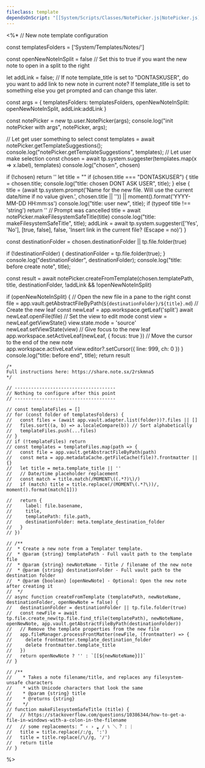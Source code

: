 ```yaml
---
fileclass: template
dependsOnScript: "[[System/Scripts/Classes/NotePicker.js|NotePicker.js]]"
---
```

<%*
// New note template configuration

const templatesFolders = ['System/Templates/Notes/']

const openNewNoteInSplit = false // Set this to true if you want the new note to open in a split to the right

let addLink = false; // If note template_title is set to "DONTASKUSER", do you want to add link to new note in current note? If template_title is set to something else you get prompted and can change this later.

const args = { templatesFolders: templatesFolders, openNewNoteInSplit: openNewNoteInSplit, addLink:addLink }


const notePicker = new tp.user.NotePicker(args);
console.log("init notePicker with args", notePicker, args);

// Let get user something to select
const templates = await notePicker.getTemplateSuggestions();
console.log("notePicker.getTemplateSuggestions", templates);
// Let user make selection
const chosen = await tp.system.suggester(templates.map(x => x.label), templates)
console.log("chosen", chosen)

if (!chosen) return ''
let title = ""
if (chosen.title === "DONTASKUSER") {
	title = chosen.title;
	console.log("title: chosen DONT ASK USER", title);
} else {
	title = (await tp.system.prompt('Name for the new file. Will use the current date/time if no value given.', chosen.title || '')) || moment().format('YYYY-MM-DD HH꞉mm꞉ss')
	console.log("title: user new", title);
	if (typeof title !== 'string') return '' // Prompt was cancelled
	title = await notePicker.makeFilesystemSafeTitle(title)
	console.log("title: makeFilesystemSafeTitle", title);
	addLink = await tp.system.suggester(['Yes', 'No'], [true, false], false, 'Insert link in the current file? (Escape = no)')
}

const destinationFolder = chosen.destinationFolder || tp.file.folder(true)

if (!destinationFolder) {
	destinationFolder = tp.file.folder(true);
}
console.log("destinationFolder", destinationFolder);
console.log("title: before create note", title);

const result = await notePicker.createFromTemplate(chosen.templatePath, title, destinationFolder, !addLink && !openNewNoteInSplit)

if (openNewNoteInSplit) {
  // Open the new file in a pane to the right
  const file = app.vault.getAbstractFileByPath(`${destinationFolder}/${title}.md`)
  // Create the new leaf
  const newLeaf = app.workspace.getLeaf('split')
  await newLeaf.openFile(file)
  // Set the view to edit mode
  const view = newLeaf.getViewState()
  view.state.mode = 'source'
  newLeaf.setViewState(view)
  // Give focus to the new leaf
  app.workspace.setActiveLeaf(newLeaf, { focus: true })
  // Move the cursor to the end of the new note
  app.workspace.activeLeaf.view.editor?.setCursor({ line: 999, ch: 0 })
}
console.log("title: before end", title);
return result


	/*
	Full instructions here: https://share.note.sx/2rskmna5
	*/
	
	// -------------------------------------
	// Nothing to configure after this point
	// -------------------------------------
	
	// const templateFiles = []
	// for (const folder of templatesFolders) {
	//   const files = (await app.vault.adapter.list(folder))?.files || []
	//   files.sort((a, b) => a.localeCompare(b)) // Sort alphabetically
	//   templateFiles.push(...files)
	// }
	// if (!templateFiles) return
	// const templates = templateFiles.map(path => {
	//   const file = app.vault.getAbstractFileByPath(path)
	//   const meta = app.metadataCache.getFileCache(file)?.frontmatter || {}
	//   let title = meta.template_title || ''
	//   // Date/time placeholder replacement
	//   const match = title.match(/MOMENT\((.*?)\)/)
	//   if (match) title = title.replace(/(MOMENT\(.*?\))/, moment().format(match[1]))
	
	//   return {
	//     label: file.basename,
	//     title,
	//     templatePath: file.path,
	//     destinationFolder: meta.template_destination_folder
	//   }
	// })
	
	// /**
	//  * Create a new note from a Templater template.
	//  * @param {string} templatePath - Full vault path to the template file
	//  * @param {string} newNoteName - Title / filename of the new note
	//  * @param {string} destinationFolder - Full vault path to the destination folder
	//  * @param {boolean} [openNewNote] - Optional: Open the new note after creating it
	//  */
	// async function createFromTemplate (templatePath, newNoteName, destinationFolder, openNewNote = false) {
	//   destinationFolder = destinationFolder || tp.file.folder(true)
	//   const newFile = await tp.file.create_new(tp.file.find_tfile(templatePath), newNoteName, openNewNote, app.vault.getAbstractFileByPath(destinationFolder))
	//   // Remove the template properties from the new file
	//   app.fileManager.processFrontMatter(newFile, (frontmatter) => {
	//     delete frontmatter.template_destination_folder
	//     delete frontmatter.template_title
	//   })
	//   return openNewNote ? '' : `[[${newNoteName}]]`
	// }
	
	// /**
	//    * Takes a note filename/title, and replaces any filesystem-unsafe characters
	//    * with Unicode characters that look the same
	//    * @param {string} title 
	//    * @returns {string}
	//    */
	// function makeFilesystemSafeTitle (title) {
	//   // https://stackoverflow.com/questions/10386344/how-to-get-a-file-in-windows-with-a-colon-in-the-filename
	//   // some replacements: ” ‹ › ⁎ ∕ ⑊ ＼︖ ꞉ ⏐
	//   title = title.replace(/:/g, '꞉')
	//   title = title.replace(/\//g, '∕')
	//   return title
	// }

%>
